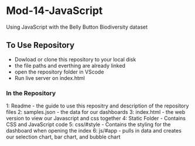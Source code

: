 # Mod-14-JavaScript
Using JavaScript with the Belly Button Biodiversity dataset

## To Use Repository
- Dowload or clone this repository to your local disk
- the file paths and everthing are already linked
- open the repository folder in VScode
- Run live server on index.html

### In the Repository
1: Readme - the guide to use this repositry and description of the repository files
2: samples.json - the data for our dashboards
3: index.html - the web version to view our Javascript and css together
4: Static Folder - Contains CSS and JavaScript code
  5: css/#style - Contains the styling for the dashboard when opening the index
  6: js/#app - pulls in data and creates our selection chart, bar chart, and bubble chart 
